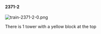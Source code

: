 #### 2371-2
![train-2371-2-0.png](https://github.com/lil-lab/nlvr/raw/master/nlvr/train/images/78/train-2371-2-0.png "train-2371-2-0.png")

There is 1 tower with a yellow block at the top